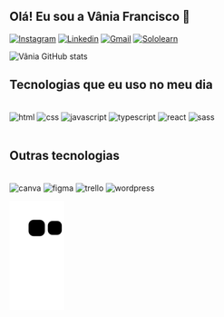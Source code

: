 ## Olá! Eu sou a Vânia Francisco 👋

[![Instagram](https://img.shields.io/badge/Instagram-E4405F?style=for-the-badge&logo=instagram&logoColor=white)](https://www.instagram.com/abcode_now/)
[![Linkedin](https://img.shields.io/badge/LinkedIn-0077B5?style=for-the-badge&logo=linkedin&logoColor=white)](https://www.linkedin.com/in/vania-francisco)
[![Gmail](https://img.shields.io/badge/Gmail-D14836?style=for-the-badge&logo=gmail&logoColor=white)](https://www.vaniaisabel.francisco@gmail.com)
[![Sololearn](https://img.shields.io/badge/-Sololearn-3a464b?style=for-the-badge&logo=Sololearn&logoColor=white)](https://www.sololearn.com/profile/25155354)


![Vânia GitHub stats](https://github-readme-stats.vercel.app/api?username=vaniagit&show_icons=true&theme=radical)

## Tecnologias que eu uso no meu dia

<div style="display: inline_block"><br/>
<img align="center" alt="html" src="https://img.shields.io/badge/HTML5-E34F26?style=for-the-badge&logo=html5&logoColor=white"/>
<img align="center" alt="css" src="https://img.shields.io/badge/CSS3-1572B6?style=for-the-badge&logo=css3&logoColor=white"/>
<img align="center" alt="javascript" src="https://img.shields.io/badge/JavaScript-F7DF1E?style=for-the-badge&logo=javascript&logoColor=black"/>
<img align="center" alt="typescript" src="https://img.shields.io/badge/TypeScript-007ACC?style=for-the-badge&logo=typescript&logoColor=white"/>
<img align="center" alt="react" src="https://img.shields.io/badge/React-20232A?style=for-the-badge&logo=react&logoColor=61DAFB"/>
<img align="center" alt="sass" src="https://img.shields.io/badge/Sass-CC6699?style=for-the-badge&logo=sass&logoColor=white"/>
</div>
<br/>

## Outras tecnologias

<div style="display: inline_block"><br/>
<img align="center" alt="canva" src="https://img.shields.io/badge/Canva-%2300C4CC.svg?&style=for-the-badge&logo=Canva&logoColor=white"/>
<img align="center" alt="figma" src="https://img.shields.io/badge/Figma-F24E1E?style=for-the-badge&logo=figma&logoColor=white"/>
<img align="center" alt="trello" src="https://img.shields.io/badge/Trello-0052CC?style=for-the-badge&logo=trello&logoColor=white"/>
<img align="center" alt="wordpress" src="https://img.shields.io/badge/Wordpress-21759B?style=for-the-badge&logo=wordpress&logoColor=white"/>

 ![Snake animation](https://github.com/rafaballerini/rafaballerini/blob/output/github-contribution-grid-snake.svg)
 
</div>

